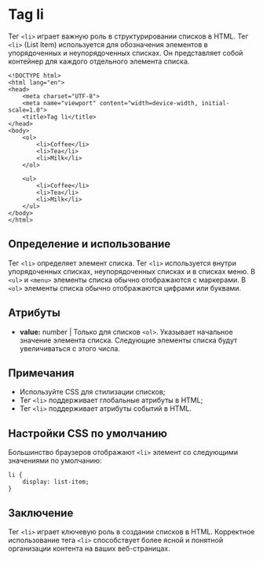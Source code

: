 # Tag li

Тег ``<li>`` играет важную роль в структурировании списков в HTML. Тег ``<li>`` (List Item) используется для обозначения элементов в упорядоченных и неупорядоченных списках. Он представляет собой контейнер для каждого отдельного элемента списка.

```
<!DOCTYPE html>
<html lang="en">
<head>
    <meta charset="UTF-8">
    <meta name="viewport" content="width=device-width, initial-scale=1.0">
    <title>Tag li</title>
</head>
<body>
    <ol>
        <li>Coffee</li>
        <li>Tea</li>
        <li>Milk</li>
    </ol>

    <ul>
        <li>Coffee</li>
        <li>Tea</li>
        <li>Milk</li>
    </ul>
</body>
</html>
```

## Определение и использование

Тег ``<li>`` определяет элемент списка. Тег ``<li>`` используется внутри упорядоченных списках, неупорядоченных списках и в списках меню. В ``<ul>`` и ``<menu>`` элементы списка обычно отображаются с маркерами. В ``<ol>`` элементы списка обычно отображаются цифрами или буквами.

## Атрибуты

- **value:** number | Только для списков ``<ol>``. Указывает начальное значение элемента списка. Следующие элементы списка будут увеличиваться с этого числа.

## Примечания

- Используйте CSS для стилизации списков;
- Тег ``<li>`` поддерживает глобальные атрибуты в HTML;
- Тег ``<li>`` поддерживает атрибуты событий в HTML.

## Настройки CSS по умолчанию

Большинство браузеров отображают ``<li>`` элемент со следующими значениями по умолчанию:

```
li {
    display: list-item;
}
```

## Заключение

Тег ``<li>`` играет ключевую роль в создании списков в HTML. Корректное использование тега ``<li>`` способствует более ясной и понятной организации контента на ваших веб-страницах.